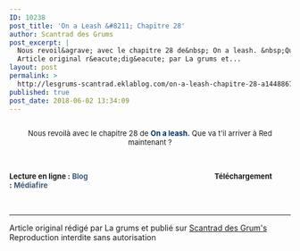 ```yaml
---
ID: 10238
post_title: 'On a Leash &#8211; Chapitre 28'
author: Scantrad des Grums
post_excerpt: |
  Nous revoil&agrave; avec le chapitre 28 de&nbsp; On a leash. &nbsp;Que va t'il arriver &agrave; Red maintenant ? &nbsp; Lecture en ligne : &nbsp; Blog &nbsp;&nbsp;&nbsp; &nbsp; &nbsp; &nbsp; &nbsp; &nbsp; &nbsp; &nbsp; &nbsp; &nbsp; &nbsp; &nbsp; &nbsp; &nbsp; &nbsp; &nbsp; &nbsp; &nbsp; &nbsp; &nbsp; &nbsp; &nbsp; &nbsp; &nbsp; &nbsp; &nbsp; &nbsp; &nbsp; &nbsp; &nbsp;&nbsp; T&eacute;l&eacute;chargement : &nbsp; M&eacute;diafire
  Article original r&eacute;dig&eacute; par La grums et...
layout: post
permalink: >
  http://lesgrums-scantrad.eklablog.com/on-a-leash-chapitre-28-a144886746
published: true
post_date: 2018-06-02 13:34:09
---
```

<p style="text-align: center;"><img src="http://ekladata.com/Bb86xmPT8oFrUOkgsO0ro2K-gpM.png" alt=""/></p>
<p style="text-align: center;"><span style="font-size: 13px; text-align: center;">Nous revoil&agrave; avec le chapitre 28 de&nbsp;</span><strong style="box-sizing: content-box; font-size: 13px; text-align: center;"><span style="box-sizing: content-box; color: #003366;">On a leash.</span></strong><span style="font-size: 13px; text-align: center;">&nbsp;Que va t'il arriver &agrave; Red maintenant ?</span></p>
<p>&nbsp;</p>
<p><span style="font-size: 13px; text-align: center;"><strong style="box-sizing: content-box; text-align: left;">Lecture en ligne :</strong><span style="box-sizing: content-box; text-align: left;">&nbsp;</span><a style="box-sizing: content-box; background-color: transparent; color: #3d5a78; text-decoration: none; font-weight: bold; text-align: left;" href="http://lesgrums-lel.eklablog.com/on-a-leash-chapitre-28-g186238">Blog</a><span style="box-sizing: content-box; text-align: left;">&nbsp;&nbsp;&nbsp; &nbsp; &nbsp; &nbsp; &nbsp; &nbsp; &nbsp; &nbsp; &nbsp; &nbsp; &nbsp; &nbsp; &nbsp; &nbsp; &nbsp; &nbsp; &nbsp; &nbsp; &nbsp; &nbsp; &nbsp; &nbsp; &nbsp; &nbsp; &nbsp; &nbsp; &nbsp; &nbsp; &nbsp; &nbsp;&nbsp;</span><strong style="box-sizing: content-box; text-align: left;">T&eacute;l&eacute;chargement :</strong><span style="box-sizing: content-box; text-align: left;">&nbsp;</span><a style="box-sizing: content-box; background-color: transparent; color: #3d5a78; text-decoration: none; font-weight: bold; text-align: left;" href="http://www.mediafire.com/file/1urrsh1v5444vfp/%28Les+grum%27s%29+On+a+leash+%2328.zip">M&eacute;diafire</a></span></p><br /><hr />Article original rédigé par La grums et publié sur <a href="http://lesgrums-scantrad.eklablog.com/">Scantrad des Grum's</a> <br /> Reproduction interdite sans autorisation